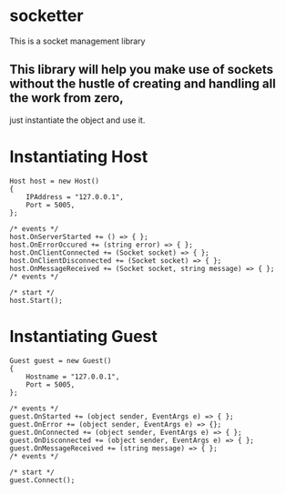 # socketter
This is a socket management library

## This library will help you make use of sockets without the hustle of creating and handling all the work from zero,
just instantiate the object and use it.

# Instantiating Host

```
Host host = new Host()
{
    IPAddress = "127.0.0.1",
    Port = 5005,
};

/* events */
host.OnServerStarted += () => { };
host.OnErrorOccured += (string error) => { };
host.OnClientConnected += (Socket socket) => { };
host.OnClientDisconnected += (Socket socket) => { };
host.OnMessageReceived += (Socket socket, string message) => { };
/* events */

/* start */
host.Start();
```

# Instantiating Guest

```
Guest guest = new Guest()
{
    Hostname = "127.0.0.1",
    Port = 5005,
};

/* events */
guest.OnStarted += (object sender, EventArgs e) => { };
guest.OnError += (object sender, EventArgs e) => {};
guest.OnConnected += (object sender, EventArgs e) => { };
guest.OnDisconnected += (object sender, EventArgs e) => { };
guest.OnMessageReceived += (string message) => { };
/* events */

/* start */
guest.Connect();
```
